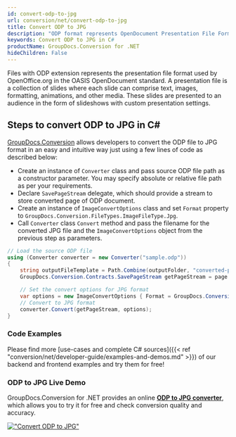 ```yaml
---
id: convert-odp-to-jpg
url: conversion/net/convert-odp-to-jpg
title: Convert ODP to JPG
description: "ODP format represents OpenDocument Presentation File Format with .odp extension. Learn how to convert ODP to JPG file programmatically in C# language using GroupDocs.Conversion for .NET library."
keywords: Convert ODP to JPG in C#
productName: GroupDocs.Conversion for .NET
hideChildren: False
---
```


Files with ODP extension represents the presentation file format used by OpenOffice.org in the OASIS OpenDocument standard. A presentation file is a collection of slides where each slide can comprise text, images, formatting, animations, and other media. These slides are presented to an audience in the form of slideshows with custom presentation settings.

## Steps to convert ODP to JPG in C#

[GroupDocs.Conversion](https://products.groupdocs.com/conversion/net) allows developers to convert the ODP file to JPG format in an easy and intuitive way just using a few lines of code as described below:

* Create an instance of `Converter` class and pass source ODP file path as a constructor parameter. You may specify absolute or relative file path as per your requirements. 
* Declare `SavePageStream` delegate, which should provide a stream to store converted page of ODP document.
* Create an instance of `ImageConvertOptions` class and set `Format` property to `GroupDocs.Conversion.FileTypes.ImageFileType.Jpg`.
* Call `Converter` class `Convert` method and pass the filename for the converted JPG file and the `ImageConvertOptions` object from the previous step as parameters.

```csharp
// Load the source ODP file
using (Converter converter = new Converter("sample.odp"))
{
    string outputFileTemplate = Path.Combine(outputFolder, "converted-page-{0}.jpg");
    GroupDocs.Conversion.Contracts.SavePageStream getPageStream = page => new FileStream(string.Format(outputFileTemplate, page), FileMode.Create);

    // Set the convert options for JPG format
    var options = new ImageConvertOptions { Format = GroupDocs.Conversion.FileTypes.ImageFileType.Jpg };   
    // Convert to JPG format
    converter.Convert(getPageStream, options);
}
```

### Code Examples

Please find more [use-cases and complete C# sources]({{< ref "conversion/net/developer-guide/examples-and-demos.md" >}}) of our backend and frontend examples and try them for free!

### ODP to JPG Live Demo

GroupDocs.Conversion for .NET provides an online [**ODP to JPG converter**](https://products.groupdocs.app/conversion/odp-to-jpg), which allows you to try it for free and check conversion quality and accuracy.

[!["Convert ODP to JPG"](conversion/net/images/convert-to-jpg/convert-odp-to-jpg.png)](https://products.groupdocs.app/conversion/odp-to-jpg)